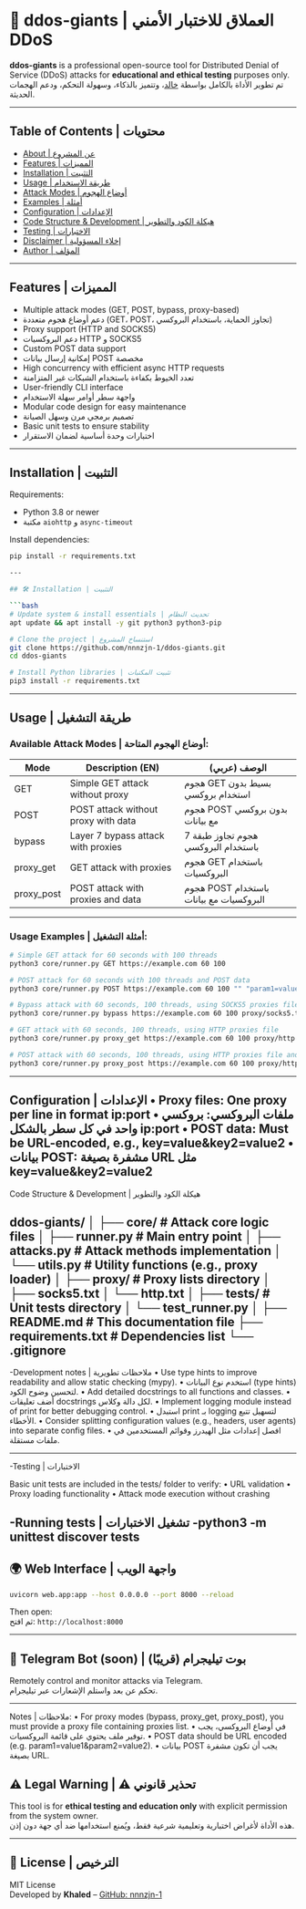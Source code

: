 # 🚀 ddos-giants | العملاق للاختبار الأمني DDoS

**ddos-giants** is a professional open-source tool for Distributed Denial of Service (DDoS) attacks for **educational and ethical testing** purposes only.  
تم تطوير الأداة بالكامل بواسطة [خالد](https://github.com/nnnzjn-1)، وتتميز بالذكاء، وسهولة التحكم، ودعم الهجمات الحديثة.

---
## Table of Contents | محتويات

- [About | عن المشروع](#about--عن-المشروع)  
- [Features | المميزات](#features--المميزات)  
- [Installation | التثبيت](#installation--التثبيت)  
- [Usage | طريقة الاستخدام](#usage--طريقة-الاستخدام)  
- [Attack Modes | أوضاع الهجوم](#attack-modes--أوضاع-الهجوم)  
- [Examples | أمثلة](#examples--أمثلة)  
- [Configuration | الإعدادات](#configuration--الإعدادات)  
- [Code Structure & Development | هيكلة الكود والتطوير](#code-structure--development--هيكلة-الكود-والتطوير)  
- [Testing | الاختبارات](#testing--الاختبارات)    
- [Disclaimer | إخلاء المسؤولية](#disclaimer--إخلاء-المسؤولية)  
- [Author | المؤلف](#author--المؤلف) 

---

## Features | المميزات

- Multiple attack modes (GET, POST, bypass, proxy-based)  
- دعم أوضاع هجوم متعددة (GET، POST، تجاوز الحماية، باستخدام البروكسي)  
- Proxy support (HTTP and SOCKS5)  
- دعم البروكسيات HTTP و SOCKS5  
- Custom POST data support  
- إمكانية إرسال بيانات POST مخصصة  
- High concurrency with efficient async HTTP requests  
- تعدد الخيوط بكفاءة باستخدام الشبكات غير المتزامنة  
- User-friendly CLI interface  
- واجهة سطر أوامر سهلة الاستخدام  
- Modular code design for easy maintenance  
- تصميم برمجي مرن وسهل الصيانة  
- Basic unit tests to ensure stability  
- اختبارات وحدة أساسية لضمان الاستقرار  



--- 

## Installation | التثبيت

Requirements:

- Python 3.8 or newer  
- مكتبة `aiohttp` و `async-timeout`

Install dependencies:

```bash
pip install -r requirements.txt

---

## 🛠️ Installation | التثبيت

```bash
# Update system & install essentials | تحديث النظام
apt update && apt install -y git python3 python3-pip

# Clone the project | استنساخ المشروع
git clone https://github.com/nnnzjn-1/ddos-giants.git
cd ddos-giants

# Install Python libraries | تثبيت المكتبات
pip3 install -r requirements.txt
```

---

## Usage | طريقة التشغيل

### Available Attack Modes | أوضاع الهجوم المتاحة:

| Mode        | Description (EN)                       | الوصف (عربي)                             |
|-------------|--------------------------------------|-----------------------------------------|
| GET         | Simple GET attack without proxy      | هجوم GET بسيط بدون استخدام بروكسي      |
| POST        | POST attack without proxy with data  | هجوم POST بدون بروكسي مع بيانات         |
| bypass      | Layer 7 bypass attack with proxies   | هجوم تجاوز طبقة 7 باستخدام البروكسي     |
| proxy_get   | GET attack with proxies               | هجوم GET باستخدام البروكسيات             |
| proxy_post  | POST attack with proxies and data    | هجوم POST باستخدام البروكسيات مع بيانات  |

---

### Usage Examples | أمثلة التشغيل:

```bash
# Simple GET attack for 60 seconds with 100 threads
python3 core/runner.py GET https://example.com 60 100

# POST attack for 60 seconds with 100 threads and POST data
python3 core/runner.py POST https://example.com 60 100 "" "param1=value1&param2=value2"

# Bypass attack with 60 seconds, 100 threads, using SOCKS5 proxies file
python3 core/runner.py bypass https://example.com 60 100 proxy/socks5.txt

# GET attack with 60 seconds, 100 threads, using HTTP proxies file
python3 core/runner.py proxy_get https://example.com 60 100 proxy/http.txt

# POST attack with 60 seconds, 100 threads, using HTTP proxies file and POST data
python3 core/runner.py proxy_post https://example.com 60 100 proxy/http.txt "param1=value1&param2=value2"
```

----
Configuration | الإعدادات
	•	Proxy files: One proxy per line in format ip:port
	•	ملفات البروكسي: بروكسي واحد في كل سطر بالشكل ip:port
	•	POST data: Must be URL-encoded, e.g., key=value&key2=value2
	•	بيانات POST: مشفرة بصيغة URL مثل key=value&key2=value2
----
Code Structure & Development | هيكلة الكود والتطوير

ddos-giants/
│
├── core/                # Attack core logic files
│   ├── runner.py        # Main entry point
│   ├── attacks.py       # Attack methods implementation
│   └── utils.py         # Utility functions (e.g., proxy loader)
│
├── proxy/               # Proxy lists directory
│   ├── socks5.txt
│   └── http.txt
│
├── tests/               # Unit tests directory
│   └── test_runner.py
│
├── README.md            # This documentation file
├── requirements.txt     # Dependencies list
└── .gitignore
---

-Development notes | ملاحظات تطويرية
	•	Use type hints to improve readability and allow static checking (mypy).
	•	استخدم نوع البيانات (type hints) لتحسين وضوح الكود.
	•	Add detailed docstrings to all functions and classes.
	•	أضف تعليقات docstrings لكل دالة وكلاس.
	•	Implement logging module instead of print for better debugging control.
	•	استبدل print بـ logging لتسهيل تتبع الأخطاء.
	•	Consider splitting configuration values (e.g., headers, user agents) into separate config files.
	•	افصل إعدادات مثل الهيدرز وقوائم المستخدمين في ملفات مستقلة.

---

-Testing | الاختبارات

Basic unit tests are included in the tests/ folder to verify:
	•	URL validation
	•	Proxy loading functionality
	•	Attack mode execution without crashing

-Running tests | تشغيل الاختبارات
-python3 -m unittest discover tests
---
 ## 🌍 Web Interface  | واجهة الويب 

```bash
uvicorn web.app:app --host 0.0.0.0 --port 8000 --reload
```
Then open:  
ثم افتح: `http://localhost:8000`

---

## 🤖 Telegram Bot (soon) | بوت تيليجرام (قريبًا)

Remotely control and monitor attacks via Telegram.  
تحكم عن بعد واستلم الإشعارات عبر تيليجرام.

---

Notes | ملاحظات:
	•	For proxy modes (bypass, proxy_get, proxy_post), you must provide a proxy file containing proxies list.
	•	في أوضاع البروكسي، يجب توفير ملف يحتوي على قائمة البروكسيات.
	•	POST data should be URL encoded (e.g. param1=value1&param2=value2).
	•	بيانات POST يجب أن تكون مشفرة بصيغة URL.


## ⚠️ Legal Warning | ⚠️ تحذير قانوني

This tool is for **ethical testing and education only** with explicit permission from the system owner.  
هذه الأداة لأغراض اختبارية وتعليمية شرعية فقط، ويُمنع استخدامها ضد أي جهة دون إذن.

---

## 🧾 License | الترخيص

MIT License  
Developed by **Khaled** – [GitHub: nnnzjn-1](https://github.com/nnnzjn-1)
